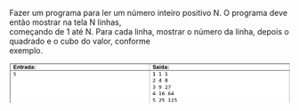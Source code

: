 Fazer um programa para ler um número inteiro positivo N. O programa deve então mostrar na tela N linhas,  
começando de 1 até N. Para cada linha, mostrar o número da linha, depois o quadrado e o cubo do valor, conforme  
exemplo.  

![img.png](img.png)